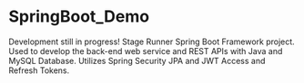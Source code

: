 # SpringBoot_Demo
Development still in progress! Stage Runner Spring Boot Framework project. Used to develop the back-end web service and REST APIs with Java and MySQL Database. Utilizes Spring Security JPA and JWT Access and Refresh Tokens.
